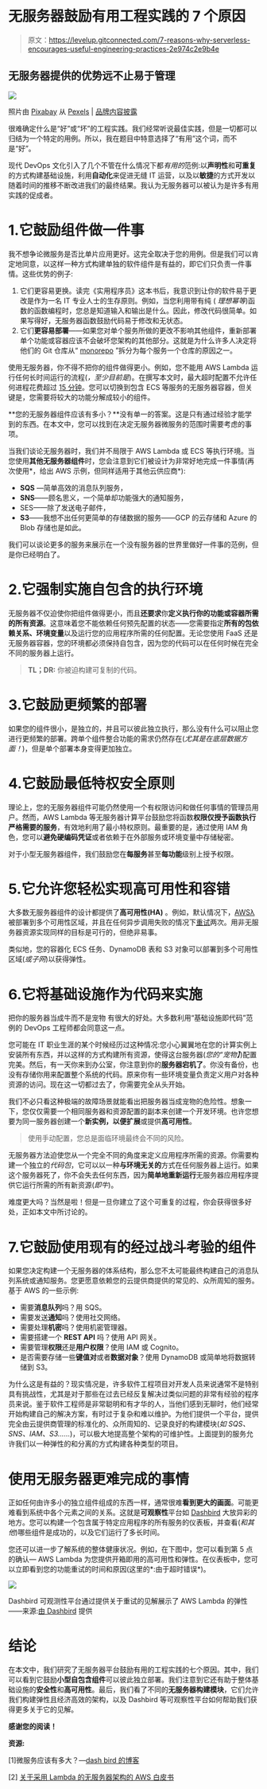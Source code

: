 # 无服务器鼓励有用工程实践的 7 个原因

> 原文：<https://levelup.gitconnected.com/7-reasons-why-serverless-encourages-useful-engineering-practices-2e974c2e9b4e>

## **无服务器提供的优势远不止易于管理**

![](img/e758fa57ca9473c0b13aa9304c5bf3fc.png)

照片由 [Pixabay](https://www.pexels.com/@pixabay?utm_content=attributionCopyText&utm_medium=referral&utm_source=pexels) 从 [Pexels](https://www.pexels.com/photo/selective-focus-photography-of-turned-on-black-metal-framed-light-sconce-414144/?utm_content=attributionCopyText&utm_medium=referral&utm_source=pexels) | [品牌内容披露](https://www.annageller.com/disclosure)

很难确定什么是“好”或“坏”的工程实践。我们经常听说最佳实践，但是一切都可以归结为一个特定的用例。所以，我在题目中特意选择了“有用”这个词，而不是“好”。

现代 DevOps 文化引入了几个不管在什么情况下都*有用的*范例:以**声明性**和**可重复**的方式构建基础设施，利用**自动化**来促进无缝 IT 运营，以及以**敏捷**的方式开发以随着时间的推移不断改进我们的最终结果。我认为无服务器可以被认为是许多有用实践的促成者。

# 1.它鼓励组件做一件事

我不想争论微服务是否比单片应用更好。这完全取决于您的用例。但是我们可以肯定地同意，以这样一种方式构建单独的软件组件是有益的，即它们只负责一件事情。这些优势的例子:

1.  它们更容易更换。读完《实用程序员》这本书后，我意识到让你的软件易于更改是作为一名 IT 专业人士的生存原则。例如，当您利用带有纯 ( *理想幂等*)函数的函数编程时，您总是知道输入和输出是什么。因此，修改代码很简单。如果写得好，无服务器函数鼓励代码易于修改和无状态。
2.  它们**更容易部署**——如果您对单个服务所做的更改不影响其他组件，重新部署单个功能或容器应该不会破坏您架构的其他部分。这就是为什么许多人决定将他们的 Git 仓库从“ [monorepo](https://en.wikipedia.org/wiki/Monorepo) ”拆分为每个服务一个仓库的原因之一。

使用无服务器，你不得不把你的组件做得更小。例如，您不能用 AWS Lambda 运行任何长时间运行的流程(*，至少目前是*)。在撰写本文时，最大超时配置不允许任何进程花费超过 [15 分钟](https://docs.aws.amazon.com/whitepapers/latest/serverless-architectures-lambda/timeout.html)。您可以切换到包含 ECS 等服务的无服务器容器，但关键是，您需要将较大的功能分解成较小的组件。

**您的无服务器组件应该有多小？**没有单一的答案。这是只有通过经验才能学到的东西。在本文中，您可以找到在决定无服务器微服务的范围时需要考虑的事项。

当我们谈论无服务器时，我们并不局限于 AWS Lambda 或 ECS 等执行环境。当您使用**其他无服务器组件**时，您会注意到它们被设计为非常好地完成一件事情(再次使用*，给出 AWS 示例，但同样适用于其他云供应商*):

*   **SQS** —简单高效的消息队列服务，
*   **SNS**——顾名思义，一个简单却功能强大的通知服务，
*   SES——除了发送电子邮件，
*   **S3**——我想不出任何更简单的存储数据的服务——GCP 的云存储和 Azure 的 Blob 存储也是如此。

我们可以谈论更多的服务来展示在一个没有服务器的世界里做好一件事的范例，但是你已经明白了。

# 2.它强制实施自包含的执行环境

无服务器不仅迫使你把组件做得更小，而且**还要求**你**定义执行你的功能或容器所需的所有资源**。这意味着您不能依赖任何预先配置的状态——您需要指定**所有的包依赖关系、环境变量**以及运行您的应用程序所需的任何配置。无论您使用 FaaS 还是无服务器容器，您的环境都必须保持自包含，因为您的代码可以在任何时候在完全不同的服务器上运行。

> **TL；DR:** 你被迫构建可复制的代码。

# 3.它鼓励更频繁的部署

如果您的组件很小，是独立的，并且可以彼此独立执行，那么没有什么可以阻止您进行更频繁的部署。跨单个组件整合功能的需求仍然存在(*尤其是在底层数据方面！*)，但是单个部署本身变得更加独立。

# 4.它鼓励最低特权安全原则

理论上，您的无服务器组件可能仍然使用一个有权限访问和做任何事情的管理员用户。然而，AWS Lambda 等无服务器计算平台鼓励您将函数**权限仅授予函数执行严格需要的服务**，有效地利用了最小特权原则。最重要的是，通过使用 IAM 角色，您可以**避免硬编码凭证**或者依赖于在外部服务或环境变量中存储秘密。

对于小型无服务器组件，我们鼓励您在**每服务**甚至**每功能**级别上授予权限。

# 5.它允许您轻松实现高可用性和容错

大多数无服务器组件的设计都提供了**高可用性(HA)** 。例如，默认情况下，[AWSλ](https://docs.aws.amazon.com/lambda/latest/dg/security-resilience.html)被部署到多个可用性区域，并且在任何异步调用失败的情况下[重试](https://docs.aws.amazon.com/lambda/latest/dg/invocation-retries.html)两次。用非无服务器资源实现同样的目标是可行的，但绝非易事。

类似地，您的容器化 ECS 任务、DynamoDB 表和 S3 对象可以部署到多个可用性区域(*或子网*)以获得弹性。

# 6.它将基础设施作为代码来实施

把你的服务器当成牛而不是宠物 有很大的好处。大多数利用“基础设施即代码”范例的 DevOps 工程师都会同意这一点。

您可能在 IT 职业生涯的某个时候经历过这种情况:您小心翼翼地在您的计算实例上安装所有东西，并以这样的方式构建所有资源，使得这台服务器(*您的“宠物】*)配置完美。然后，有一天你来到办公室，你注意到你的**服务器宕机了**。你没有备份，也没有存储你用来配置整个系统的代码。原来你有一些环境变量负责定义用户对各种资源的访问。现在这一切都过去了，你需要完全从头开始。

我们不必只看这种极端的故障场景就能看出把服务器当成宠物的危险性。想象一下，您仅仅需要一个相同服务器和资源配置的副本来创建一个开发环境。也许您想要为同一服务器创建一个**新实例，以便扩展**或提供**高可用性**。

> 使用手动配置，您总是面临环境最终会不同的风险。

无服务器方法迫使您从一个完全不同的角度来定义应用程序所需的资源。你需要构建一个独立的*代码包*，它可以以一种**与环境无关的**方式在任何服务器上运行。如果这个服务器死了，你不会失去任何东西，因为**简单地重新运行**无服务器应用程序提供它运行所需的所有新资源(*即牛*)。

难度更大吗？当然是啦！但是一旦你建立了这个可重复的过程，你会获得很多好处，正如本文中所讨论的。

# 7.它鼓励使用现有的经过战斗考验的组件

如果您决定构建一个无服务器的体系结构，那么您不太可能最终构建自己的消息队列系统或通知服务。您更愿意依赖您的云提供商提供的常见的、众所周知的服务。基于 AWS 的一些示例:

*   需要**消息队列**吗？用 SQS。
*   需要发送**通知**吗？使用社交网络。
*   需要处理**机密**吗？使用机密管理器。
*   需要搭建一个 **REST API** 吗？使用 API 网关。
*   需要管理**权限**还是**用户权限**？使用 IAM 或 Cognito。
*   是否需要存储一些**键值对**或者**数据对象**？使用 DynamoDB 或简单地将数据转储到 S3。

为什么这是有益的？现实情况是，许多软件工程项目对开发人员来说通常不是特别具有挑战性，尤其是对于那些在过去已经反复解决过类似问题的非常有经验的程序员来说。鉴于软件工程师是非常聪明和有才华的人，当他们感到无聊时，他们经常开始构建自己的解决方案，有时过于复杂和难以维护。为他们提供一个平台，提供完全由云提供商管理的标准化的、众所周知的、记录良好的构建模块(*如 SQS、SNS、IAM、S3……*)，可以极大地提高整个架构的可维护性。上面提到的服务允许我们以一种弹性的和分离的方式构建各种类型的项目。

# 使用无服务器更难完成的事情

正如任何由许多小的独立组件组成的东西一样，通常很难**看到更大的画面**。可能更难看到系统中各个元素之间的关系。这就是**可观察性**平台如 [Dashbird](https://dashbird.io/) 大放异彩的地方。您可以构建一个包含属于特定应用程序的所有服务的仪表板，并查看(*和其他*)哪些组件是成功的，以及它们运行了多长时间。

您还可以进一步了解系统的整体健康状况。例如，在下图中，您可以看到第 5 点的确认— AWS Lambda 为您提供开箱即用的高可用性和弹性。在仪表板中，您可以立即看到您的功能重试的时间和原因(这里的*:由于超时错误*)。

![](img/3de42892d25f529a605028d05afd1cb3.png)

Dashbird 可观测性平台通过提供关于重试的见解展示了 AWS Lambda 的弹性——来源:[由 Dashbird](https://dashbird.io/blog/aws-well-architected-framework-reliability/) 提供

# 结论

在本文中，我们研究了无服务器平台鼓励有用的工程实践的七个原因。其中，我们可以看到它鼓励**小型自包含组件**可以彼此独立部署。我们注意到它还有助于整体基础设施的**安全性**和**高可用性**。最后，我们看了不同的**无服务器构建模块**，它们允许我们构建弹性且经济高效的架构，以及 Dashbird 等可观察性平台如何帮助我们获得更多关于它的见解。

**感谢您的阅读！**

**资源:**

[1]微服务应该有多大？—[dash bird 的博客](https://dashbird.io/blog/microservices-serverless-pros-cons/)

[2] [关于采用 Lambda 的无服务器架构的 AWS 白皮书](https://docs.aws.amazon.com/whitepapers/latest/serverless-architectures-lambda/timeout.html)
